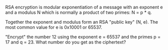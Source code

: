 RSA encryption is modular exponentiation of a message with an exponent e and a modulus N which is normally a product of two primes: N = p * q.

Together the exponent and modulus form an RSA "public key" (N, e). The most common value for e is 0x10001 or 65537.

"Encrypt" the number 12 using the exponent e = 65537 and the primes p = 17 and q = 23. What number do you get as the ciphertext?